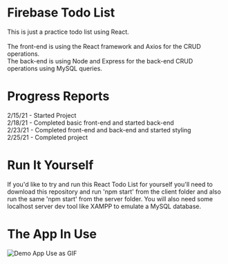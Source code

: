 # Firebase Todo List
This is just a practice todo list using React. <br><br>
The front-end is using the React framework and Axios for the CRUD operations.<br>
The back-end is using Node and Express for the back-end CRUD operations using MySQL queries.<br>

# Progress Reports
2/15/21 - Started Project <br>
2/18/21 - Completed basic front-end and started back-end <br>
2/23/21 - Completed front-end and back-end and started styling <br>
2/25/21 - Completed project <br>

# Run It Yourself
If you'd like to try and run this React Todo List for yourself you'll need to download this repository and run 'npm start' from the client folder and also run the same 'npm start' from the server folder. You will also need some localhost server dev tool like XAMPP to emulate a MySQL database.

# The App In Use
![Demo App Use as GIF](https://i.imgur.com/EhCfAdm.gif)
